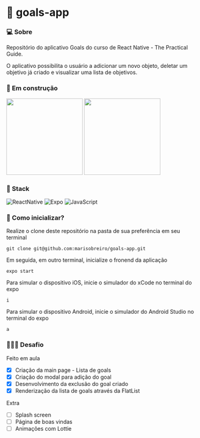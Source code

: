 # 🎯 goals-app

### 💻 Sobre
Repositório do aplicativo Goals do curso de React Native - The Practical Guide. 

O aplicativo possibilita o usuário a adicionar um novo objeto, deletar um objetivo já criado e visualizar uma lista de objetivos.


### 🚧 Em construção
<p>
  <img src="https://user-images.githubusercontent.com/91204232/172388925-2eb6e252-7882-466f-928a-4305cc4fa7ca.png" width="200" />
  <img src="https://user-images.githubusercontent.com/91204232/172389389-8b994c7b-6a76-47f5-8cdf-4a79f6107d01.png" width="200" />
</p>

### 🧰 Stack

![ReactNative](https://img.shields.io/badge/react_native-%2320232a.svg?style=for-the-badge&logo=react&logoColor=%2361DAFB)
![Expo](https://img.shields.io/badge/expo-1C1E24?style=for-the-badge&logo=expo&logoColor=#D04A37)
![JavaScript](https://img.shields.io/badge/JavaScript-F7DF1E?style=for-the-badge&logo=javascript&logoColor=black)

### 🔨 Como inicializar?
Realize o clone deste repositório na pasta de sua preferência em seu terminal

`git clone git@github.com:marisobreiro/goals-app.git`


Em seguida, em outro terminal, inicialize o fronend da aplicação

`expo start`


Para simular o dispositivo iOS, inicie o simulador do xCode no terminal do expo

`i`


Para simular o dispositivo Android, inicie o simulador do Android Studio no terminal do expo

`a`

### 🧗🏻‍♀️ Desafio

Feito em aula
- [x] Criação da main page - Lista de goals
- [x] Criação do modal para adição do goal
- [x] Desenvolvimento da exclusão do goal criado
- [x] Renderização da lista de goals através da FlatList

Extra
- [ ] Splash screen
- [ ] Página de boas vindas
- [ ] Animações com Lottie
